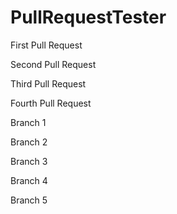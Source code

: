 PullRequestTester
=================

First Pull Request

Second Pull Request

Third Pull Request

Fourth Pull Request

Branch 1

Branch 2

Branch 3

Branch 4

Branch 5
